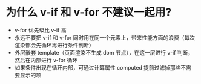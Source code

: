 # 为什么 v-if 和 v-for 不建议一起用?

- v-for 优先级比 v-if 高
- 永远不要把 v-if 和 v-for 同时用在同一个元素上，带来性能方面的浪费（每次渲染都会先循环再进行条件判断）
- 外层嵌套 template（页面渲染不生成 dom 节点），在这一层进行 v-if 判断，然后在内部进行 v-for 循环
- 如果条件出现在循环内部，可通过计算属性 computed 提前过滤掉那些不需要显示的项
